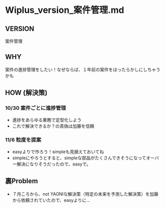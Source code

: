 # Wiplus_version_案件管理.md
## VERSION
案件管理

## WHY
案件の進捗管理をしたい！なぜならば、１年前の案件をほったらかしにしちゃうかも

## HOW (解決策)
### 10/30 案件ごとに進捗管理
- 進捗をあらゆる業務で定型化しよう
- これで解決できるか？の真偽は加藤を信頼
### 11/6 粒度を提案
- easyよりで作ろう！simpleも見据えておいてね
- simpleにやろうとすると、simpleな部品がたくさんできそうになってオーバー解決になりそうだったので、easyで。

## 裏Problem
- ７月ころから、not YAGNIな解決策（特定の未来を予測した解決策）を加藤から依頼されていたので、easyよりに...